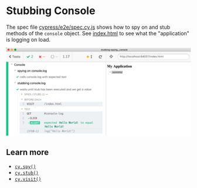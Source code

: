 # Stubbing Console

The spec file [cypress/e2e/spec.cy.js](cypress/e2e/spec.cy.js) shows how to spy on and stub methods of the `console` object. See [index.html](index.html) to see what the "application" is logging on load.

![Test example](images/console-example.png)

## Learn more

- [`cy.spy()`](https://on.cypress.io/spy)
- [`cy.stub()`](https://on.cypress.io/stub)
- [`cy.visit()`](https://on.cypress.io/visit)

